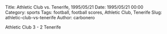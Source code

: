 Title: Athletic Club vs. Tenerife, 1995/05/21
Date: 1995/05/21 00:00
Category: sports
Tags: football, football scores, Athletic Club, Tenerife
Slug: athletic-club-vs-tenerife
Author: carbonero


Athletic Club 3 - 2 Tenerife
